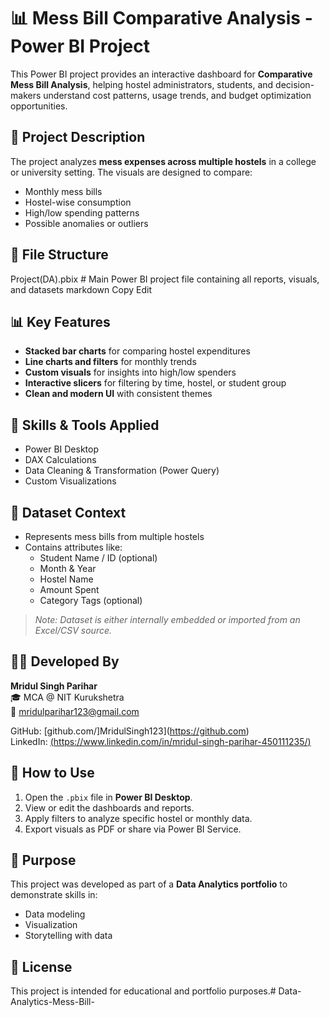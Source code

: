 # 📊 Mess Bill Comparative Analysis - Power BI Project

This Power BI project provides an interactive dashboard for **Comparative Mess Bill Analysis**, helping hostel administrators, students, and decision-makers understand cost patterns, usage trends, and budget optimization opportunities.

## 🧾 Project Description

The project analyzes **mess expenses across multiple hostels** in a college or university setting. The visuals are designed to compare:

- Monthly mess bills
- Hostel-wise consumption
- High/low spending patterns
- Possible anomalies or outliers

## 📁 File Structure

Project(DA).pbix # Main Power BI project file containing all reports, visuals, and datasets
markdown
Copy
Edit

## 📊 Key Features

- **Stacked bar charts** for comparing hostel expenditures
- **Line charts and filters** for monthly trends
- **Custom visuals** for insights into high/low spenders
- **Interactive slicers** for filtering by time, hostel, or student group
- **Clean and modern UI** with consistent themes

## 🧠 Skills & Tools Applied

- Power BI Desktop
- DAX Calculations
- Data Cleaning & Transformation (Power Query)
- Custom Visualizations

## 🏫 Dataset Context

- Represents mess bills from multiple hostels
- Contains attributes like:
  - Student Name / ID (optional)
  - Month & Year
  - Hostel Name
  - Amount Spent
  - Category Tags (optional)

> _Note: Dataset is either internally embedded or imported from an Excel/CSV source._

## 🧑‍💻 Developed By

**Mridul Singh Parihar**  
🎓 MCA @ NIT Kurukshetra  
📧 [mridulparihar123@gmail.com](mailto:mridulparihar123@gmail.com)

GitHub: [github.com/]MridulSingh123](https://github.com)  
LinkedIn: [(https://www.linkedin.com/in/mridul-singh-parihar-450111235/)](https://linkedin.com)

## 🚀 How to Use

1. Open the `.pbix` file in **Power BI Desktop**.
2. View or edit the dashboards and reports.
3. Apply filters to analyze specific hostel or monthly data.
4. Export visuals as PDF or share via Power BI Service.

## 📌 Purpose

This project was developed as part of a **Data Analytics portfolio** to demonstrate skills in:
- Data modeling
- Visualization
- Storytelling with data

## 📄 License

This project is intended for educational and portfolio purposes.# Data-Analytics-Mess-Bill-
